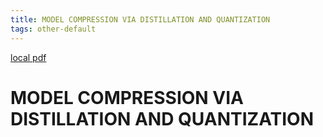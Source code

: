 ```yaml
---
title: MODEL COMPRESSION VIA DISTILLATION AND QUANTIZATION
tags: other-default
---
```


[local pdf](../../../pdfs/MODEL%20COMPRESSION%20VIA%20DISTILLATION%20AND%20QUANTIZATION.pdf)

# MODEL COMPRESSION VIA DISTILLATION AND QUANTIZATION
